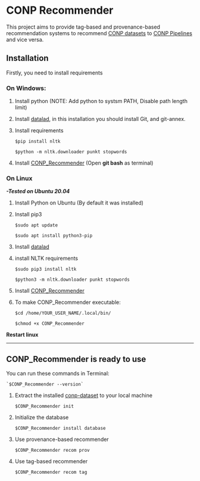 # CONP Recommender

This project aims to provide tag-based and provenance-based recommendation systems to recommend [CONP datasets](https://portal.conp.ca/search) to [CONP Pipelines](https://portal.conp.ca/pipelines) and vice versa. 

## Installation

Firstly, you need to install requirements 

### On Windows:

1. Install python (NOTE: Add python to systsm PATH, Disable path length limit)
2. Install [datalad](https://handbook.datalad.org/en/latest/intro/installation.html), in this installation you should install Git, and git-annex.
3. Install requirements

   `$pip install nltk`
    
   `$python -m nltk.downloader punkt stopwords` 
    
4. Install [CONP_Recommender](PYPI----)  (Open **git bash** as terminal) 

### On Linux 

***-Tested on Ubuntu 20.04***

1. Install Python on Ubuntu (By default it was installed)

2. Install pip3

   `$sudo apt update`
    
   `$sudo apt install python3-pip`

3. Install [datalad](https://handbook.datalad.org/en/latest/intro/installation.html) 

4. install NLTK requirements 

   `$sudo pip3 install nltk`
   
   `$python3 -m nltk.downloader punkt stopwords`

5. Install [CONP_Recommender](PYPI----) 

6. To make CONP_Recommender executable: 

   `$cd /home/YOUR_USER_NAME/.local/bin/` 
    
   `$chmod +x CONP_Recommender` 

**Restart linux**

---

## CONP_Recommender is ready to use 

You can run these commands in Terminal:

	`$CONP_Recommender --version`

1. Extract the installed [conp-dataset](https://github.com/CONP-PCNO/conp-dataset) to your local machine

   `$CONP_Recommender init`

2. Initialize the database

   `$CONP_Recommender install database`

3. Use provenance-based recommender

   `$CONP_Recommender recom prov`

4. Use tag-based recommender

   `$CONP_Recommender recom tag`





 



